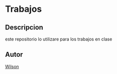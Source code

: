 # Trabajos
## Descripcion
este repositorio lo utilizare para los trabajos en clase 
## Autor 
[Wilson](https://www.facebook.com/wilson.baronchaparro)
